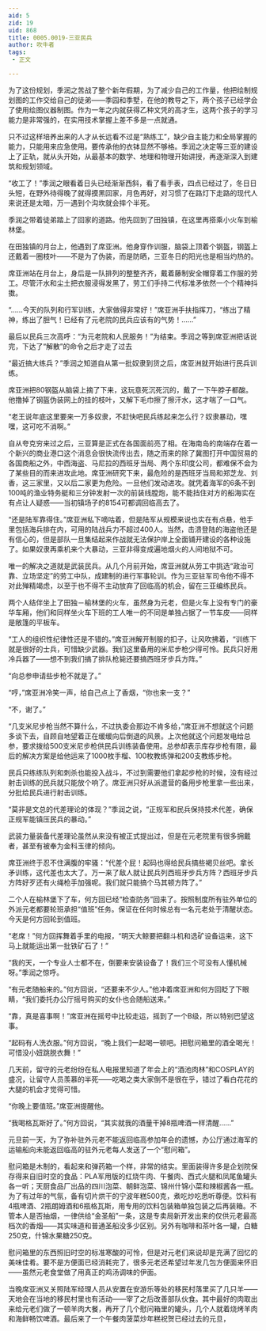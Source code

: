 ```yaml
---
aid: 5
zid: 19
uid: 868
title: 0005.0019-三亚民兵
author: 吹牛者
tags: 
 - 正文

---
```




  为了这份规划，季润之苦战了整个新年假期，为了减少自己的工作量，他把绘制规划图的工作交给自己的徒弟——季园和季墅，在他的教导之下，两个孩子已经学会了使用绘图仪器制图。作为一年之内就获得乙种文凭的高才生，这两个孩子的学习能力是非常强的，在实用技术掌握上差不多是一点就通。

  只不过这样培养出来的人才从长远看不过是“熟练工”，缺少自主能力和全局掌握的能力，只能用来应急使用。要传承他的衣钵显然不够格。季润之决定等三亚的建设上了正轨，就从头开始，从最基本的数学、地理和物理开始讲授，再逐渐深入到建筑和规划领域。

  “收工了！”季润之眼看着日头已经渐渐西斜，看了看手表，四点已经过了，冬日日头短，在野外待得晚了就得摸黑回家，月色再好，对习惯了在路灯下走路的现代人来说还是太暗，万一遇到个沟坎就会摔个半死。

  季润之带着徒弟踏上了回家的道路。他先回到了田独镇，在这里再搭乘小火车到榆林堡。

  在田独镇的月台上，他遇到了席亚洲。他身穿作训服，脑袋上顶着个钢盔，钢盔上还戴着一圈枝叶——不是为了伪装，而是防晒，三亚冬日的阳光也是相当灼热的。

  席亚洲站在月台上，身后是一队排列的整整齐齐，戴着藤制安全帽穿着工作服的劳工。尽管汗水和尘土把衣服浸得发黑了，劳工们手持二代标准矛依然一个个精神抖擞。

  “……今天的队列和行军训练，大家做得非常好！”席亚洲手扶指挥刀，“练出了精神，练出了胆气！已经有了元老院的民兵应该有的气势！……”

  最后以民兵三次高呼：“为元老院和人民服务！”为结束。季润之等到席亚洲把话说完，下达了“解散”的命令之后才走了过去

  “最近搞大练兵？”季润之知道自从第一批奴隶到货之后，席亚洲就开始进行民兵训练。

  席亚洲把80钢盔从脑袋上摘了下来，这玩意死沉死沉的，戴了一下午脖子都酸。他撸掉了钢盔伪装网上的挂的枝叶，又解下毛巾擦了擦汗水，这才喘了一口气。

  “老王说年底这里要来一万多奴隶，不赶快吧民兵练起来怎么行？奴隶暴动，嘿嘿，这可吃不消啊。”

  自从夸克穷来过之后，三亚算是正式在各国面前亮了相。在海南岛的南端存在着一个新兴的商业港口这个消息会很快流传出去，随之而来的除了冀图打开中国贸易的各国商船之外，中西海盗、马尼拉的西班牙当局、两个东印度公司，都难保不会为了某些目的而来进攻此地。席亚洲研究下来，最危险的是西班牙当局和郑芝龙、刘香，这三家里，又以后二家更为危险。一旦他们发动进攻。就凭着海军的6条不到100吨的渔业特务艇和三分钟发射一次的前装线膛炮，能不能挡住对方的船海实在有点让人疑惑——当初镇场子的8154可都调回临高去了。

  “还是陆军靠得住。”席亚洲私下嘀咕着，但是陆军从规模来说也实在有点悬，他手里包括海兵排在内，可用的陆战兵力不超过400人。当然，击溃登陆的海盗他还是有信心的，但是部队一旦集结起来作战就无法保护岸上全面铺开建设的各种设施了。如果奴隶再乘机来个大暴动，三亚非得变成遍地烟火的人间地狱不可。

  唯一的解决之道就是武装民兵。从几个月前开始，席亚洲就从劳工中挑选“政治可靠、立场坚定”的劳工中队，成建制的进行军事轮训。作为三亚驻军司令他不得不对此殚精竭虑，以至于也不得不主动放弃了回临高的机会，留在三亚编练民兵。

  两个人结伴坐上了田独－榆林堡的火车，虽然身为元老，但是火车上没有专门的豪华车厢，他们和同样坐火车下班的工人唯一的不同是单独占据了一节车皮——同样是敞篷的平板车。

  “工人的组织性纪律性还是不错的。”席亚洲解开制服的扣子，让风吹拂着，“训练下就是很好的士兵，可惜缺少武器。我们这里备用的米尼步枪少得可怜。民兵只好用冷兵器了——想不到我们搞了排队枪毙还要搞西班牙步兵方阵。”

  “向总参申请些步枪不就是了。”

  “哼，”席亚洲冷笑一声，给自己点上了香烟，“你也来一支？”

  “不，谢了。”

  “几支米尼步枪当然不算什么，不过执委会那边不肯多给，”席亚洲不想就这个问题多谈下去，自顾自地望着正在缓缓向后倒退的风景。上次他就这个问题发电给总参，要求拨给500支米尼步枪供民兵训练装备使用。总参却表示库存步枪有限，最后的解决方案是给他运来了1000枚手榴、100枚教练弹和200支教练步枪。

  民兵只练练队列和刺杀也能投入战斗，不过到需要他们拿起步枪的时候，没有经过射击训练的民兵就只能放个响了。席亚洲只好从派遣营的备用步枪里拿一些出来，分批给民兵进行射击训练。

  “莫非是文总的代差理论的体现？”季润之说，“正规军和民兵保持技术代差，确保正规军能镇压民兵的暴动。”

  武装力量装备代差理论虽然从来没有被正式提出过，但是在元老院里有很多拥戴者，甚至有被奉为金科玉律的倾向。

  席亚洲终于忍不住满腹的牢骚：“代差个屁！起码也得给民兵搞些褐贝丝吧。拿长矛训练，这代差也太大了。万一来了敌人就让民兵列西班牙步兵方阵？西班牙步兵方阵好歹还有火绳枪手加强呢。我们就只能搞个马其顿方阵了。”

  二个人在榆林堡下了车，何方回已经“检查防务”回来了。按照制度所有驻外单位的外派元老都要轮班承担“值班”任务。保证在任何时候总有一名元老处于清醒状态。今天是何方回轮到值班。

  “老席！”何方回挥舞着手里的电报，“明天大鲸要把翻斗机和选矿设备运来，这下马上就能运出第一批铁矿石了！”

  “我的天，一个专业人士都不在，倒要来安装设备了！我们三个可没有人懂机械呀。”季润之惊呼。

  “有元老随船来的。”何方回说，“还要来不少人。”他冲着席亚洲和何方回眨了下眼睛，“我们委托办公厅摇号购买的女仆也会随船送来。”

  “靠，真是喜事啊！”席亚洲在摇号中比较走运，摇到了一个B级，所以特别巴望这事。

  “起码有人洗衣服。”何方回说，“晚上我们一起喝一顿吧。把慰问箱里的酒全喝光！可惜没小妞跳脱衣舞！”

  几天前，留守的元老纷纷在私人电报里知道了年会上的“酒池肉林”和COSPLAY的盛况，让留守人员羡慕的半死——吃喝之类大家倒不是很在乎，错过了看白花花的大腿的机会才觉得可惜。

  “你晚上要值班。”席亚洲提醒他。

  “我喝格瓦斯好了。”何方回说，“其实就我的酒量干掉8瓶啤酒一样清醒……”

  元旦前一天，为了弥补驻外元老不能返回临高参加年会的遗憾，办公厅通过海军的运输船向未能返回临高的驻外元老每人发送了一个“慰问箱”。

  慰问箱是木制的，看起来和弹药箱一个样，非常的结实。里面装得许多是企划院保存得来自旧时空的食品：PLA军用版的红烧牛肉、午餐肉、西式火腿和凤尾鱼罐头各一听；天厨食品厂出品的四川泡菜、朝鲜泡菜、锦州什锦小菜和辣椒酱各一瓶。为了有过年的气氛，备有切片烘干的宁波年糕500克，煮吃炒吃悉听尊便。饮料有4瓶啤酒、2瓶朗姆酒和6瓶格瓦斯，用专用的饮料包装箱单独包装之后再装箱。不管本人是否抽烟，一律供给“金圣船”一条，这是专卖局新开发出来的仅供元老最高档次的香烟——其实味道和普通圣船没多少区别。另外有咖啡和茶叶各一罐，白糖250克，什锦水果糖250克。

  慰问箱里的东西照旧时空的标准寒酸的可怜，但是对元老们来说却是充满了回忆的美味佳肴。要不是方便面已经消耗完了，很多元老还希望过年发几包方便面来怀旧——虽然元老食堂做了用真正的鸡汤调味的伊面。

  当晚席亚洲又关照陆军经理人员从安置在安游乐等处的移民村落里买了几只羊——天地会在当地的移民村里也有活动——宰了之后改善部队伙食。其中最好的肉取出来给元老们做了一顿羊肉大餐，再开了几个慰问箱里的罐头，几个人就着烧烤羊肉和海鲜畅饮啤酒。最后来了一个午餐肉菠菜炒年糕祝贺已经过去的元旦，


